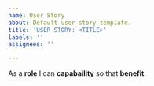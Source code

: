 ```yaml
---
name: User Story
about: Default user story template.
title: 'USER STORY: <TITLE>'
labels: ''
assignees: ''

---
```


As a **role** I can **capabaility** so that **benefit**.
